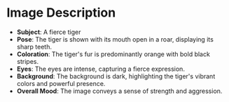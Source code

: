 # Image Description

- **Subject**: A fierce tiger
- **Pose**: The tiger is shown with its mouth open in a roar, displaying its sharp teeth.
- **Coloration**: The tiger's fur is predominantly orange with bold black stripes.
- **Eyes**: The eyes are intense, capturing a fierce expression.
- **Background**: The background is dark, highlighting the tiger's vibrant colors and powerful presence.
- **Overall Mood**: The image conveys a sense of strength and aggression.